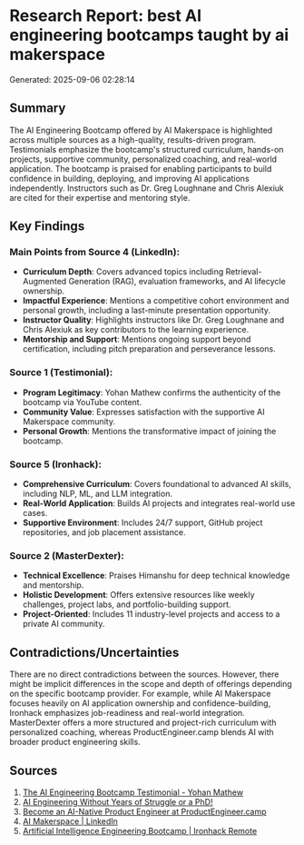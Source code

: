 # Research Report: best AI engineering bootcamps taught by ai makerspace

Generated: 2025-09-06 02:28:14

## Summary

The AI Engineering Bootcamp offered by AI Makerspace is highlighted across multiple sources as a high-quality, results-driven program. Testimonials emphasize the bootcamp's structured curriculum, hands-on projects, supportive community, personalized coaching, and real-world application. The bootcamp is praised for enabling participants to build confidence in building, deploying, and improving AI applications independently. Instructors such as Dr. Greg Loughnane and Chris Alexiuk are cited for their expertise and mentoring style.

## Key Findings

### Main Points from Source 4 (LinkedIn):

- **Curriculum Depth**: Covers advanced topics including Retrieval-Augmented Generation (RAG), evaluation frameworks, and AI lifecycle ownership.
- **Impactful Experience**: Mentions a competitive cohort environment and personal growth, including a last-minute presentation opportunity.
- **Instructor Quality**: Highlights instructors like Dr. Greg Loughnane and Chris Alexiuk as key contributors to the learning experience.
- **Mentorship and Support**: Mentions ongoing support beyond certification, including pitch preparation and perseverance lessons.

### Source 1 (Testimonial):

- **Program Legitimacy**: Yohan Mathew confirms the authenticity of the bootcamp via YouTube content.
- **Community Value**: Expresses satisfaction with the supportive AI Makerspace community.
- **Personal Growth**: Mentions the transformative impact of joining the bootcamp.

### Source 5 (Ironhack):

- **Comprehensive Curriculum**: Covers foundational to advanced AI skills, including NLP, ML, and LLM integration.
- **Real-World Application**: Builds AI projects and integrates real-world use cases.
- **Supportive Environment**: Includes 24/7 support, GitHub project repositories, and job placement assistance.

### Source 2 (MasterDexter):

- **Technical Excellence**: Praises Himanshu for deep technical knowledge and mentorship.
- **Holistic Development**: Offers extensive resources like weekly challenges, project labs, and portfolio-building support.
- **Project-Oriented**: Includes 11 industry-level projects and access to a private AI community.

## Contradictions/Uncertainties

There are no direct contradictions between the sources. However, there might be implicit differences in the scope and depth of offerings depending on the specific bootcamp provider. For example, while AI Makerspace focuses heavily on AI application ownership and confidence-building, Ironhack emphasizes job-readiness and real-world integration. MasterDexter offers a more structured and project-rich curriculum with personalized coaching, whereas ProductEngineer.camp blends AI with broader product engineering skills.

## Sources

1. [The AI Engineering Bootcamp Testimonial - Yohan Mathew](https://aimakerspace.io/testimonial/yohan-mathew/)
2. [AI Engineering Without Years of Struggle or a PhD!](https://www.masterdexter.io/ai-engineer-hq)
3. [Become an AI-Native Product Engineer at ProductEngineer.camp](https://productengineer.camp/)
4. [AI Makerspace | LinkedIn](https://ca.linkedin.com/company/ai-maker-space)
5. [Artificial Intelligence Engineering Bootcamp | Ironhack Remote](https://www.ironhack.com/es-en/artificial-intelligence/remote)